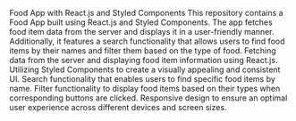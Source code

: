 Food App with React.js and Styled Components
This repository contains a Food App built using React.js and Styled Components. The app fetches food item data from the server and displays it in a user-friendly manner.
Additionally, it features a search functionality that allows users to find food items by their names and filter them based on the type of food.
Fetching data from the server and displaying food item information using React.js.
Utilizing Styled Components to create a visually appealing and consistent UI.
Search functionality that enables users to find specific food items by name.
Filter functionality to display food items based on their types when corresponding buttons are clicked.
Responsive design to ensure an optimal user experience across different devices and screen sizes.

